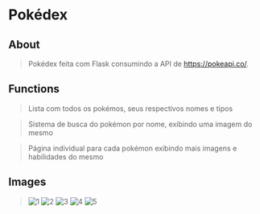 # Pokédex

## About
> Pokédex feita com Flask consumindo a API de https://pokeapi.co/. 

## Functions
> Lista com todos os pokémos, seus respectivos nomes e tipos

> Sistema de busca do pokémon por nome, exibindo uma imagem do mesmo

> Página individual para cada pokémon exibindo mais imagens e habilidades do mesmo

## Images
>![1](https://user-images.githubusercontent.com/98183878/212762180-cf5551ce-e44a-42ef-8e71-dd9be6f21f23.png)
>![2](https://user-images.githubusercontent.com/98183878/212762177-2815ca46-7b76-41a0-bf77-145ec604c898.png)
>![3](https://user-images.githubusercontent.com/98183878/212762176-83fa0018-9c0b-40bc-ab91-85077cb48200.png)
>![4](https://user-images.githubusercontent.com/98183878/212762175-1aa35cda-4bc8-412c-865b-dbfb3e6fd86a.png)
>![5](https://user-images.githubusercontent.com/98183878/212762169-5be66746-fb83-41c8-b1ed-ed88275ac7a3.png)
